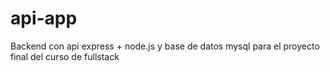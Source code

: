 # api-app
Backend con api express + node.js y base de datos mysql para el proyecto final del curso de fullstack
